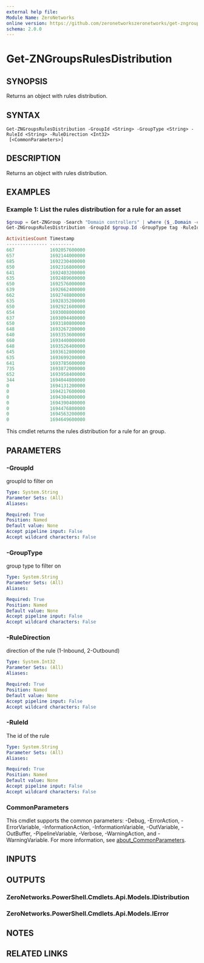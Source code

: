 ```yaml
---
external help file:
Module Name: ZeroNetworks
online version: https://github.com/zeronetworkszeronetworks/get-zngroupsrulesdistribution
schema: 2.0.0
---
```


# Get-ZNGroupsRulesDistribution

## SYNOPSIS
Returns an object with rules distribution.

## SYNTAX

```
Get-ZNGroupsRulesDistribution -GroupId <String> -GroupType <String> -RuleId <String> -RuleDirection <Int32>
 [<CommonParameters>]
```

## DESCRIPTION
Returns an object with rules distribution.

## EXAMPLES

### Example 1: List the rules distribution for a rule for an asset
```powershell
$group = Get-ZNGroup -Search "Domain controllers" | where {$_.Domain -eq "tag"}
Get-ZNGroupsRulesDistribution -GroupId $group.Id -GroupType tag -RuleId 6764bd86-f3c6-4949-a827-64e1499b1b86 -RuleDirection 1

ActivitiesCount Timestamp
--------------- ---------
667             1692057600000
657             1692144000000
685             1692230400000
650             1692316800000
641             1692403200000
635             1692489600000
650             1692576000000
639             1692662400000
662             1692748800000
635             1692835200000
650             1692921600000
654             1693008000000
637             1693094400000
650             1693180800000
648             1693267200000
640             1693353600000
660             1693440000000
648             1693526400000
645             1693612800000
635             1693699200000
641             1693785600000
735             1693872000000
652             1693958400000
344             1694044800000
0               1694131200000
0               1694217600000
0               1694304000000
0               1694390400000
0               1694476800000
0               1694563200000
0               1694649600000
```

This cmdlet returns the rules distribution for a rule for an group.

## PARAMETERS

### -GroupId
groupId to filter on

```yaml
Type: System.String
Parameter Sets: (All)
Aliases:

Required: True
Position: Named
Default value: None
Accept pipeline input: False
Accept wildcard characters: False
```

### -GroupType
group type to filter on

```yaml
Type: System.String
Parameter Sets: (All)
Aliases:

Required: True
Position: Named
Default value: None
Accept pipeline input: False
Accept wildcard characters: False
```

### -RuleDirection
direction of the rule (1-Inbound, 2-Outbound)

```yaml
Type: System.Int32
Parameter Sets: (All)
Aliases:

Required: True
Position: Named
Default value: None
Accept pipeline input: False
Accept wildcard characters: False
```

### -RuleId
The id of the rule

```yaml
Type: System.String
Parameter Sets: (All)
Aliases:

Required: True
Position: Named
Default value: None
Accept pipeline input: False
Accept wildcard characters: False
```

### CommonParameters
This cmdlet supports the common parameters: -Debug, -ErrorAction, -ErrorVariable, -InformationAction, -InformationVariable, -OutVariable, -OutBuffer, -PipelineVariable, -Verbose, -WarningAction, and -WarningVariable. For more information, see [about_CommonParameters](http://go.microsoft.com/fwlink/?LinkID=113216).

## INPUTS

## OUTPUTS

### ZeroNetworks.PowerShell.Cmdlets.Api.Models.IDistribution

### ZeroNetworks.PowerShell.Cmdlets.Api.Models.IError

## NOTES

## RELATED LINKS

